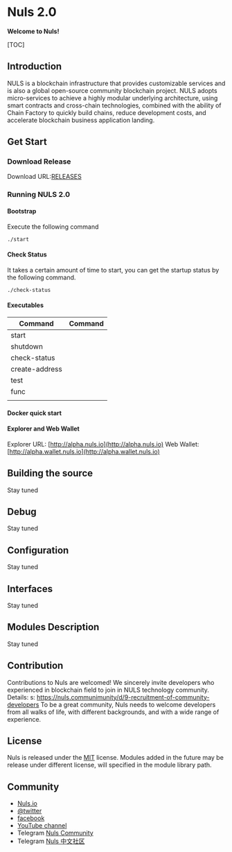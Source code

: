 # Nuls 2.0

**Welcome to Nuls!**

[TOC]

## Introduction

NULS is a blockchain infrastructure
that provides customizable services
and is also a global open-source
community blockchain project. NULS
adopts micro-services to achieve a
highly modular underlying
architecture, using smart contracts
and cross-chain technologies,
combined with the ability of Chain
Factory to quickly build chains, reduce
development costs, and accelerate
blockchain business application
landing.

## Get Start



### Download Release

Download URL:[RELEASES](https://github.com/nuls-io/nuls-v2/releases)

### Running NULS 2.0

#### Bootstrap

Execute the following command

```
./start
```

#### Check Status

It takes a certain amount of time to start, you can get the startup status by the following command.

```
./check-status
```

[^Note]: The command will automatically end when all modules are started.

#### Executables

| Command        | Command |
| -------------- | ------- |
| start          |         |
| shutdown       |         |
| check-status   |         |
| create-address |         |
| test           |         |
| func           |         |
|                |         |



#### Docker quick start

#### Explorer and Web Wallet

Explorer URL:  [http://alpha.nuls.io](http://alpha.nuls.io)
Web Wallet: [http://alpha.wallet.nuls.io](http://alpha.wallet.nuls.io)


## Building the source

Stay tuned

## Debug

Stay tuned

## Configuration

Stay tuned

## Interfaces

Stay tuned

## Modules Description

Stay tuned

## Contribution

Contributions to Nuls are welcomed! We sincerely invite developers who experienced in blockchain field to join in NULS technology community. Details: s: https://nuls.communimunity/d/9-recruitment-of-community-developers To be a great community, Nuls needs to welcome developers from all walks of life, with different backgrounds, and with a wide range of experience.

## License

Nuls is released under the [MIT](http://opensource.org/licenses/MIT) license.
Modules added in the future may be release under different license, will specified in the module library path.

## Community

- [Nuls.io](https://nuls.io/)
- [@twitter](https://twitter.com/nulsservice)
- [facebook](https://www.facebook.com/nulscommunity/)
- [YouTube channel](https://www.youtube.com/channel/UC8FkLeF4QW6Undm4B3InN1Q?view_as=subscriber)
- Telegram [Nuls Community](https://t.me/Nulsio)
- Telegram [Nuls 中文社区](https://t.me/Nulscn)

####  

